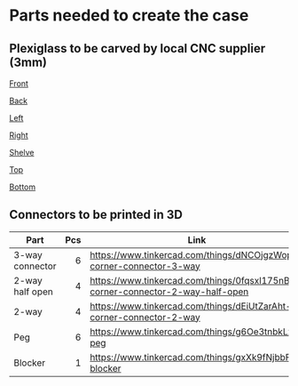 # Parts needed to create the case

## Plexiglass to be carved by local CNC supplier (3mm)

[Front](front.svg)

[Back](back.svg)

[Left](left.svg)

[Right](right.svg)

[Shelve](shelve.svg)

[Top](top.svg)

[Bottom](bottom.svg)

## Connectors to be printed in 3D

| Part            | Pcs | Link | File |
|-----------------|----:|------|------|
| 3-way connector | 6   | https://www.tinkercad.com/things/dNCOjgzWop4-corner-connector-3-way | |
| 2-way half open | 4   | https://www.tinkercad.com/things/0fqsxl175nB-corner-connector-2-way-half-open | |
| 2-way           | 4   | https://www.tinkercad.com/things/dEiUtZarAht-corner-connector-2-way | |
| Peg             | 6   | https://www.tinkercad.com/things/g6Oe3tnbkLx-peg | |
| Blocker         | 1   | https://www.tinkercad.com/things/gxXk9fNjbbF-blocker | |


